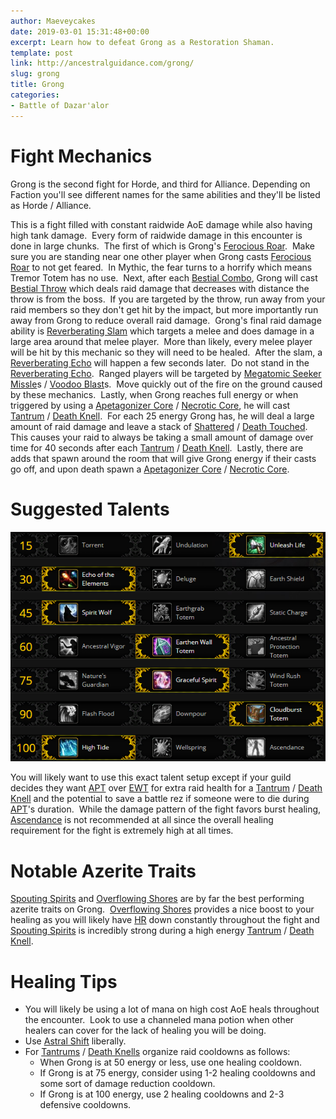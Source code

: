 ```yaml
---
author: Maeveycakes
date: 2019-03-01 15:31:48+00:00
excerpt: Learn how to defeat Grong as a Restoration Shaman.
template: post
link: http://ancestralguidance.com/grong/
slug: grong
title: Grong
categories:
- Battle of Dazar'alor
---
```


# Fight Mechanics

Grong is the second fight for Horde, and third for Alliance. Depending on Faction you'll see different names for the same abilities and they'll be listed as Horde / Alliance.

This is a fight filled with constant raidwide AoE damage while also having high tank damage.  Every form of raidwide damage in this encounter is done in large chunks.  The first of which is Grong's [Ferocious Roar](https://www.wowhead.com/spell=290574/ferocious-roar).  Make sure you are standing near one other player when Grong casts [Ferocious Roar](https://www.wowhead.com/spell=290574/ferocious-roar) to not get feared.  In Mythic, the fear turns to a horrify which means Tremor Totem has no use.  Next, after each [Bestial Combo](https://www.wowhead.com/spell=282082/bestial-combo), Grong will cast [Bestial Throw](https://www.wowhead.com/spell=289292/bestial-throw) which deals raid damage that decreases with distance the throw is from the boss.  If you are targeted by the throw, run away from your raid members so they don't get hit by the impact, but more importantly run away from Grong to reduce overall raid damage.  Grong's final raid damage ability is [Reverberating Slam](https://www.wowhead.com/spell=282179/reverberating-slam) which targets a melee and does damage in a large area around that melee player.  More than likely, every melee player will be hit by this mechanic so they will need to be healed.  After the slam, a [Reverberating Echo](https://www.wowhead.com/spell=282181/reverberating-echo) will happen a few seconds later.  Do not stand in the [Reverberating Echo](https://www.wowhead.com/spell=282181/reverberating-echo).  Ranged players will be targeted by [Megatomic Seeker Missle](https://www.wowhead.com/spell=282215/megatomic-seeker-missile)s / [Voodoo Blast](https://www.wowhead.com/spell=282471/voodoo-blast)s.  Move quickly out of the fire on the ground caused by these mechanics.  Lastly, when Grong reaches full energy or when triggered by using a [Apetagonizer Core](https://www.wowhead.com/spell=285658/apetagonizer-core) / [Necrotic Core](https://www.wowhead.com/spell=286433/necrotic-core), he will cast [Tantrum](https://www.wowhead.com/spell=281936/tantrum) / [Death Knell](https://www.wowhead.com/spell=282399/death-knell).  For each 25 energy Grong has, he will deal a large amount of raid damage and leave a stack of [Shattered](https://www.wowhead.com/spell=282010/shattered) / [Death Touched](https://www.wowhead.com/spell=282415/death-touched).  This causes your raid to always be taking a small amount of damage over time for 40 seconds after each [Tantrum](https://www.wowhead.com/spell=281936/tantrum) / [Death Knell](https://www.wowhead.com/spell=282399/death-knell).  Lastly, there are adds that spawn around the room that will give Grong energy if their casts go off, and upon death spawn a [Apetagonizer Core](https://www.wowhead.com/spell=285658/apetagonizer-core) / [Necrotic Core](https://www.wowhead.com/spell=286433/necrotic-core).

# Suggested Talents

![Grong Talents](../images/raids/Champion.png)

You will likely want to use this exact talent setup except if your guild decides they want [APT](https://www.wowhead.com/spell=207399/ancestral-protection-totem) over [EWT](https://www.wowhead.com/spell=198838/earthen-wall-totem) for extra raid health for a [Tantrum](https://www.wowhead.com/spell=281936/tantrum) / [Death Knell](https://www.wowhead.com/spell=282399/death-knell) and the potential to save a battle rez if someone were to die during [APT](https://www.wowhead.com/spell=207399/ancestral-protection-totem)'s duration.  While the damage pattern of the fight favors burst healing, [Ascendance](https://www.wowhead.com/spell=114052/ascendance) is not recommended at all since the overall healing requirement for the fight is extremely high at all times.

# Notable Azerite Traits

[Spouting Spirits](https://www.wowhead.com/spell=279504/spouting-spirits) and [Overflowing Shores](https://www.wowhead.com/spell=278095/overflowing-shores) are by far the best performing azerite traits on Grong.  [Overflowing Shores](https://www.wowhead.com/spell=278095/overflowing-shores) provides a nice boost to your healing as you will likely have [HR](https://www.wowhead.com/spell=73920/healing-rain) down constantly throughout the fight and [Spouting Spirits](https://www.wowhead.com/spell=279504/spouting-spirits) is incredibly strong during a high energy [Tantrum](https://www.wowhead.com/spell=281936/tantrum) / [Death Knell](https://www.wowhead.com/spell=282399/death-knell).

# Healing Tips

* You will likely be using a lot of mana on high cost AoE heals throughout the encounter.  Look to use a channeled mana potion when other healers can cover for the lack of healing you will be doing.
* Use [Astral Shift](https://www.wowhead.com/spell=108271/astral-shift) liberally.
* For [Tantrums](https://www.wowhead.com/spell=281936/tantrum) / [Death Knells](https://www.wowhead.com/spell=282399/death-knell) organize raid cooldowns as follows:
  * When Grong is at 50 energy or less, use one healing cooldown.
  * If Grong is at 75 energy, consider using 1-2 healing cooldowns and some sort of damage reduction cooldown.
  * If Grong is at 100 energy, use 2 healing cooldowns and 2-3 defensive cooldowns.

